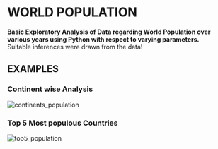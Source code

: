 # WORLD POPULATION
**Basic Exploratory Analysis of Data regarding World Population over various years using Python with respect to varying parameters.**<br>
Suitable inferences were drawn from the data!<br>
## EXAMPLES
### Continent wise Analysis
![continents_population](https://user-images.githubusercontent.com/73281984/191508247-696d79fa-0614-4418-b553-969f28f763c7.png)
### Top 5 Most populous Countries
![top5_population](https://user-images.githubusercontent.com/73281984/191509139-c2333230-b1ae-405b-b067-02dbf248fd17.png)
